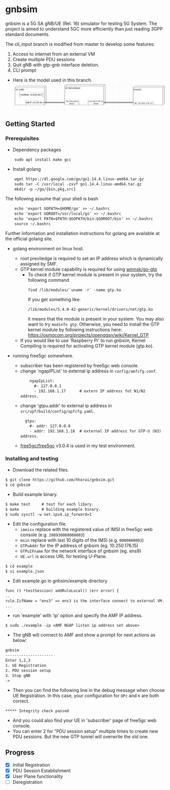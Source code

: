 # gnbsim
gnbsim is a 5G SA gNB/UE (Rel. 16) simulator for testing 5G System. The project is aimed to understand 5GC more efficiently than just reading 3GPP standard documents.

The cli_input branch is modified from master to develop some features: 
1. Access to internet from an external VM
2. Create multiple PDU sessions
3. Quit gNB with gtp-gnb interface deletion.
4. CLI prompt

* Here is the model used in this branch.
![image](https://github.com/anhtrung87vn/gnbsim/blob/cli_input/gnbsim_connection.png)
## Getting Started
<!--
These instructions will get you a copy of the project up and running on your local machine for development and testing purposes. See deployment for notes on how to deploy the project on a live system.
-->

### Prerequisites
* Dependency packages
```
    sudo apt install make gcc
```
* Install golang
```
    wget https://dl.google.com/go/go1.14.4.linux-amd64.tar.gz    
    sudo tar -C /usr/local -zxvf go1.14.4.linux-amd64.tar.gz
    mkdir -p ~/go/{bin,pkg,src}
```   
 The following assume that your shell is bash
    
```    
    echo 'export GOPATH=$HOME/go' >> ~/.bashrc
    echo 'export GOROOT=/usr/local/go' >> ~/.bashrc
    echo 'export PATH=$PATH:$GOPATH/bin:$GOROOT/bin' >> ~/.bashrc
    source ~/.bashrc
```
   Further information and installation instructions for golang are available at the official golang site.

* golang environment on linux host.
  - root previledge is required to set an IP address which is dynamically assigned by SMF.
  - GTP kernel module capability is required for using [wmnsk/go-gtp](https://github.com/wmnsk/go-gtp)
    - To check if GTP kernel module is present in your system, try the following command
      ```
      find /lib/modules/`uname -r` -name gtp.ko
      ```
      If you get something like:
      ```
      /lib/modules/5.4.0-42-generic/kernel/drivers/net/gtp.ko
      ```
      it means that the module is present in your system. You may also want to try `modinfo gtp`.
      Otherwise, you need to install the GTP kernel module by following instructions here: https://osmocom.org/projects/openggsn/wiki/Kernel_GTP
  - If you would like to use 'Raspberry Pi' to run gnbsim, Kernel Compiling is required for activating GTP kernel module (gtp.ko).

* running free5gc somewhere.
  - subscriber has been registered by free5gc web console.
  - change 'ngapIPList' to external ip address in `config/amfcfg.conf`. 
    ```
        ngapIpList:
          #- 127.0.0.1
          - 192.168.1.17      # extern IP address fot N1/N2 address.
    ```
  - change 'gtpu.addr' to external ip address in `src/upf/build/config/upfcfg.yaml`. 
    ```
      gtpu:
        #- addr: 127.0.0.8
        - addr: 192.168.1.18  # external IP address for GTP-U (N3) address.
    ```
  - [free5gc/free5gc](https://github.com/free5gc/free5gc) v3.0.4 is used in my test environment.

### Installing and testing

* Download the related files.

```
$ git clone https://github.com/hhorai/gnbsim.git
$ cd gnbsim
```

* Build example binary.

```
$ make test		# test for each libary.
$ make			# building example binary.
$ sudo sysctl -w net.ipv4.ip_forward=1
```

* Edit the configuration file.
  - `imeisv` replace with the registered value of IMSI in free5gc web console (e.g. `208930000000003`)
  - `msin` replace with last 10 digits of the IMSI (e.g. `0000000003`)
  - `GTPuAddr` for the IP address of gnbsim (eg. 10.250.176.15)
  - `GTPuIFname` for the network interface of gnbsim (eg. ens9)
  - `UE.url` is access URL for testing U-Plane.

```
$ cd example
$ vi example.json
```
* Edit example.go in gnbsim/example directory
```
func (t *testSession) addRuleLocal() (err error) {
..
rule.IifName = "ens3" => ens3 is the interface connect to external VM.
...
```

* run 'example' with 'ip' option and specify the AMF IP address.

```
$ sudo ./example -ip <AMF NGAP listen ip address set above>
```
* The gNB will connect to AMF and show a prompt for next actions as below:
```
gnbsim
---------------------
Enter 1,2,3
1. UE Registration
2. PDU session setup
3. Stop gNB
-> 
```
* Then you can find the following line in the debug message when choose UE Registration. In this case, your configuration for `OPc` and `K` are both correct.
```
***** Integrity check passed
```
* And you could also find your UE in 'subscriber' page of free5gc web console.
* You can enter 2 for "PDU session setup" multiple times to create new PDU sessions. But the new GTP tunnel will overwrite the old one.
## Progress
* [x] Initial Registration
* [x] PDU Session Establishment
* [x] User Plane functionality
* [ ] Deregistration

<!--
## Running the tests

Explain how to run the automated tests for this system

### Break down into end to end tests

Explain what these tests test and why

```
Give an example
```

### And coding style tests

Explain what these tests test and why

```
Give an example
```

## Deployment

Add additional notes about how to deploy this on a live system

## Built With

* [Dropwizard](http://www.dropwizard.io/1.0.2/docs/) - The web framework used
* [Maven](https://maven.apache.org/) - Dependency Management
* [ROME](https://rometools.github.io/rome/) - Used to generate RSS Feeds

## Contributing

Please read [CONTRIBUTING.md](https://gist.github.com/PurpleBooth/b24679402957c63ec426) for details on our code of conduct, and the process for submitting pull requests to us.

## Versioning

We use [SemVer](http://semver.org/) for versioning. For the versions available, see the [tags on this repository](https://github.com/your/project/tags). 

## Authors

* **Billie Thompson** - *Initial work* - [PurpleBooth](https://github.com/PurpleBooth)

See also the list of [contributors](https://github.com/your/project/contributors) who participated in this project.

## License

This project is licensed under the MIT License - see the [LICENSE.md](LICENSE.md) file for details



## Acknowledgments

* [README-Template.md](https://gist.github.com/PurpleBooth/109311bb0361f32d87a2)

-->
